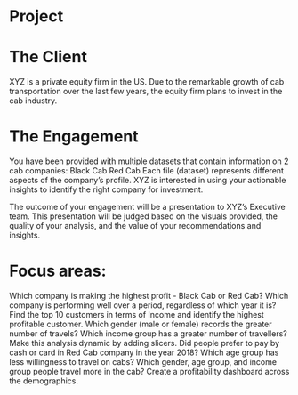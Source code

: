 Project
=
The Client
=
XYZ is a private equity firm in the US. Due to the remarkable growth of cab transportation over the last few years, the equity firm plans to invest in the cab industry.

The Engagement
=
You have been provided with multiple datasets that contain information on 2 cab companies:
                    Black  Cab                                                                                                                  Red Cab
Each file (dataset) represents different aspects of the company’s profile. XYZ is interested in using your actionable insights to identify the right company for investment.

The outcome of your engagement will be a presentation to XYZ’s Executive team. This presentation will be judged based on the visuals provided, the quality of your analysis, and the value of your recommendations and insights.

 Focus areas:
 =
Which company is making the highest profit - Black Cab or Red Cab?
Which company is performing well over a period, regardless of which year it is?
Find the top 10 customers in terms of Income and identify the highest profitable customer.
Which gender (male or female) records the greater number of travels?
Which income group has a greater number of travellers? Make this analysis dynamic by adding slicers.
Did people prefer to pay by cash or card in Red Cab company in the year 2018?
Which age group has less willingness to travel on cabs?
Which gender, age group, and income group people travel more in the cab?
Create a profitability dashboard across the demographics.
